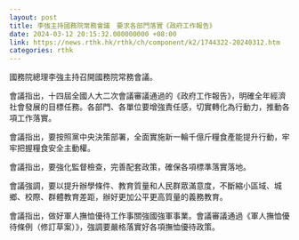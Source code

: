 ```yaml
---
layout: post
title: 李強主持國務院常務會議　要求各部門落實《政府工作報告》
date: 2024-03-12 20:15:32.000000000 +08:00
link: https://news.rthk.hk/rthk/ch/component/k2/1744322-20240312.htm
categories: rthk
---
```


國務院總理李強主持召開國務院常務會議。

會議指出，十四屆全國人大二次會議審議通過的《政府工作報告》，明確全年經濟社會發展的目標任務。各部門、各單位要增強責任感，切實轉化為行動力，推動各項工作落實。

會議指出，要按照黨中央決策部署，全面實施新一輪千億斤糧食產能提升行動，牢牢把握糧食安全主動權。

會議指出，要強化監督檢查，完善配套政策，確保各項標準落實落地。

會議強調，要以提升辦學條件、教育質量和人民群眾滿意度，不斷縮小區域、城鄉、校際、群體教育差距，辦好更加公平更高質量的義務教育。

會議指出，做好軍人撫恤優待工作事關強國強軍事業。會議審議通過《軍人撫恤優待條例（修訂草案）》，強調要嚴格落實好各項撫恤優待政策。

